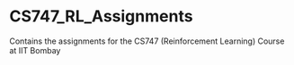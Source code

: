 # CS747_RL_Assignments
Contains the assignments for the CS747 (Reinforcement Learning) Course at IIT Bombay
